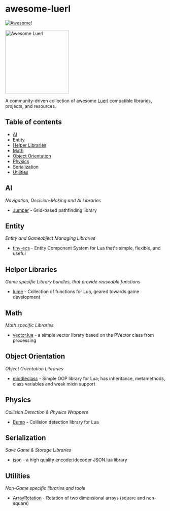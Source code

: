 # awesome-luerl
[![Awesome](https://cdn.rawgit.com/sindresorhus/awesome/d7305f38d29fed78fa85652e3a63e154dd8e8829/media/badge.svg)](https://github.com/sindresorhus/awesome)!

<img src="https://luerl.org/images/luerl.png" width="200" alt="Awesome Luerl">

A community-driven collection of awesome [Luerl](http://luerl.org) compatible libraries, projects, and resources.

## Table of contents

* [AI](#ai)
* [Entity](#entity)
* [Helper Libraries](#helper-libraries)
* [Math](#math)
* [Object Orientation](#object)
* [Physics](#physics)
* [Serialization](#serialization)
* [Utilities](#utilities)

## AI
*Navigation, Decision-Making and AI Libraries*

* [Jumper](https://github.com/Yonaba/Jumper) - Grid-based pathfinding library

## Entity
*Entity and Gameobject Managing Libraries*

* [tiny-ecs](https://github.com/bakpakin/tiny-ecs) - Entity Component System for Lua that's simple, flexible, and useful

## <a name="helper"></a>Helper Libraries
*Game specific Library bundles, that provide reuseable functions*

* [lume](https://github.com/rxi/lume/) - Collection of functions for Lua, geared towards game development

## Math
*Math specific Libraries*

* [vector.lua](https://github.com/themousery/vector.lua) - a simple vector library based on the PVector class from processing

## <a name="object"></a>Object Orientation
*Object Orientation Libraries*

* [middleclass](https://github.com/kikito/middleclass) - Simple OOP library for Lua; has inheritance, metamethods, class variables and weak mixin support

## Physics
*Collision Detection & Physics Wrappers*

* [Bump](https://github.com/kikito/bump.lua) - Collision detection library for Lua

## Serialization
*Save Game & Storage Libraries*

* [json](json) - a high quality encoder/decoder JSON.lua library

## Utilities
*Non-Game specific libraries and tools*

* [ArrayRotation](https://gist.github.com/rm-code/4118d4a97d8cde16952199d94b84ead0) - Rotation of two dimensional arrays (square and non-square)

